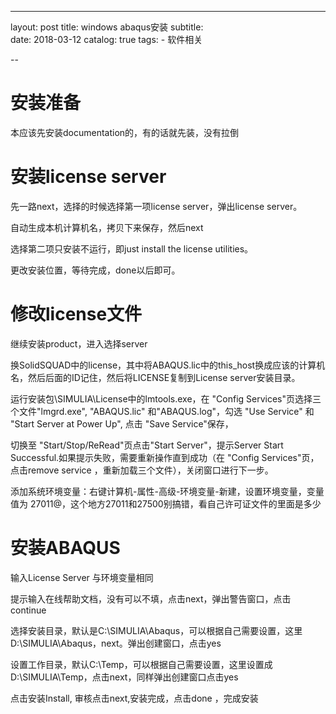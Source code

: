 ---
layout: post
title: windows abaqus安装 
subtitle:  
date: 2018-03-12
catalog: true
tags: 
    - 软件相关

--

# 安装准备

本应该先安装documentation的，有的话就先装，没有拉倒

# 安装license server

先一路next，选择的时候选择第一项license server，弹出license server。

自动生成本机计算机名，拷贝下来保存，然后next

选择第二项只安装不运行，即just install the license utilities。

更改安装位置，等待完成，done以后即可。

# 修改license文件

继续安装product，进入选择server

换SolidSQUAD中的license，其中将ABAQUS.lic中的this_host换成应该的计算机名，然后后面的ID记住，然后将LICENSE复制到License server安装目录。

运行安装包\SIMULIA\License中的lmtools.exe，在 "Config Services"页选择三个文件"lmgrd.exe", "ABAQUS.lic" 和"ABAQUS.log"，勾选 "Use Service" 和 "Start Server at Power Up", 点击 "Save Service"保存，

切换至 "Start/Stop/ReRead"页点击"Start Server"，提示Server Start Successful.如果提示失败，需要重新操作直到成功（在 "Config Services"页，点击remove service ，重新加载三个文件），关闭窗口进行下一步。

添加系统环境变量：右键计算机-属性-高级-环境变量-新建，设置环境变量，变量值为 27011@，这个地方27011和27500别搞错，看自己许可证文件的里面是多少

# 安装ABAQUS

输入License Server 与环境变量相同

提示输入在线帮助文档，没有可以不填，点击next，弹出警告窗口，点击continue 

选择安装目录，默认是C:\SIMULIA\Abaqus，可以根据自己需要设置，这里 D:\SIMULIA\Abaqus，next。弹出创建窗口，点击yes

设置工作目录，默认C:\Temp，可以根据自己需要设置，这里设置成 D:\SIMULIA\Temp，点击next，同样弹出创建窗口点击yes

点击安装Install, 审核点击next,安装完成，点击done ，完成安装

